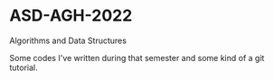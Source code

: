 # ASD-AGH-2022
Algorithms and Data Structures

Some codes I've written during that semester and some kind of a git tutorial.
